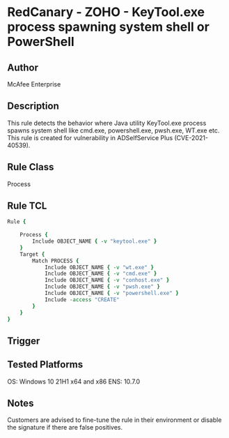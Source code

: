 # RedCanary - ZOHO - KeyTool.exe process spawning system shell or PowerShell

## Author
McAfee Enterprise

## Description
This rule detects the behavior where Java utility KeyTool.exe process spawns system shell like cmd.exe, powershell.exe, pwsh.exe, WT.exe etc. This rule is created for vulnerability in ADSelfService Plus (CVE-2021-40539).

## Rule Class 
Process

## Rule TCL
```tcl
Rule {
    
	Process {
		Include OBJECT_NAME { -v "keytool.exe" } 
	}
	Target {
		Match PROCESS {
            Include OBJECT_NAME { -v "wt.exe" } 
		    Include OBJECT_NAME { -v "cmd.exe" } 
			Include OBJECT_NAME { -v "conhost.exe" } 
		    Include OBJECT_NAME { -v "pwsh.exe" }
		    Include OBJECT_NAME { -v "powershell.exe" }
		    Include -access "CREATE"
		}
	}
}
```

## Trigger

## Tested Platforms
OS: Windows 10 21H1 x64 and x86
ENS: 10.7.0

## Notes
Customers are advised to fine-tune the rule in their environment or disable the signature if there are false positives.